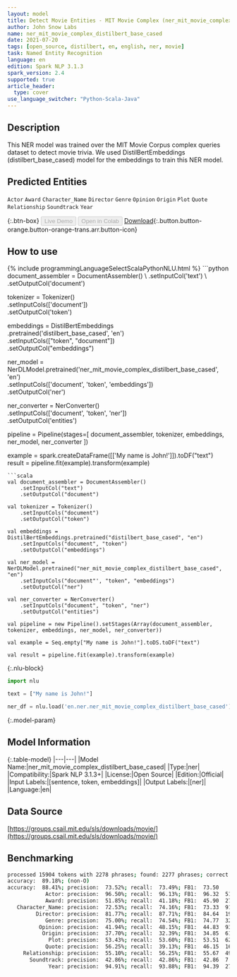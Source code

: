 ```yaml
---
layout: model
title: Detect Movie Entities - MIT Movie Complex (ner_mit_movie_complex_distilbert_base_cased)
author: John Snow Labs
name: ner_mit_movie_complex_distilbert_base_cased
date: 2021-07-20
tags: [open_source, distilbert, en, english, ner, movie]
task: Named Entity Recognition
language: en
edition: Spark NLP 3.1.3
spark_version: 2.4
supported: true
article_header:
  type: cover
use_language_switcher: "Python-Scala-Java"
---
```


## Description

This NER model was trained over the MIT Movie Corpus complex queries dataset to detect movie trivia. We used DistilBertEmbeddings (distilbert_base_cased) model for the embeddings to train this NER model.

## Predicted Entities

`Actor`
`Award`
`Character_Name`
`Director`
`Genre`
`Opinion`
`Origin`
`Plot`
`Quote`
`Relationship`
`Soundtrack`
`Year`

{:.btn-box}
<button class="button button-orange" disabled>Live Demo</button>
<button class="button button-orange" disabled>Open in Colab</button>
[Download](https://s3.amazonaws.com/auxdata.johnsnowlabs.com/public/models/ner_mit_movie_complex_distilbert_base_cased_en_3.1.3_2.4_1626777800973.zip){:.button.button-orange.button-orange-trans.arr.button-icon}

## How to use



<div class="tabs-box" markdown="1">
{% include programmingLanguageSelectScalaPythonNLU.html %}
```python
document_assembler = DocumentAssembler() \
    .setInputCol('text') \
    .setOutputCol('document')

tokenizer = Tokenizer() \
    .setInputCols(['document']) \
    .setOutputCol('token')

embeddings = DistilBertEmbeddings\
      .pretrained('distilbert_base_cased', 'en')\
      .setInputCols(["token", "document"])\
      .setOutputCol("embeddings")

ner_model = NerDLModel.pretrained('ner_mit_movie_complex_distilbert_base_cased', 'en') \
    .setInputCols(['document', 'token', 'embeddings']) \
    .setOutputCol('ner')

ner_converter = NerConverter() \
    .setInputCols(['document', 'token', 'ner']) \
    .setOutputCol('entities')

pipeline = Pipeline(stages=[
    document_assembler, 
    tokenizer,
    embeddings,
    ner_model,
    ner_converter
])

example = spark.createDataFrame([['My name is John!']]).toDF("text")
result = pipeline.fit(example).transform(example)

```
```scala
val document_assembler = DocumentAssembler() 
    .setInputCol("text") 
    .setOutputCol("document")

val tokenizer = Tokenizer() 
    .setInputCols("document") 
    .setOutputCol("token")

val embeddings = DistilBertEmbeddings.pretrained("distilbert_base_cased", "en")
    .setInputCols("document", "token") 
    .setOutputCol("embeddings")

val ner_model = NerDLModel.pretrained("ner_mit_movie_complex_distilbert_base_cased", "en") 
    .setInputCols("document"', "token", "embeddings") 
    .setOutputCol("ner")

val ner_converter = NerConverter() 
    .setInputCols("document", "token", "ner") 
    .setOutputCol("entities")

val pipeline = new Pipeline().setStages(Array(document_assembler, tokenizer, embeddings, ner_model, ner_converter))

val example = Seq.empty["My name is John!"].toDS.toDF("text")

val result = pipeline.fit(example).transform(example)
```

{:.nlu-block}
```python
import nlu

text = ["My name is John!"]

ner_df = nlu.load('en.ner.ner_mit_movie_complex_distilbert_base_cased').predict(text, output_level='token')
```
</div>

{:.model-param}
## Model Information

{:.table-model}
|---|---|
|Model Name:|ner_mit_movie_complex_distilbert_base_cased|
|Type:|ner|
|Compatibility:|Spark NLP 3.1.3+|
|License:|Open Source|
|Edition:|Official|
|Input Labels:|[sentence, token, embeddings]|
|Output Labels:|[ner]|
|Language:|en|

## Data Source

[https://groups.csail.mit.edu/sls/downloads/movie/](https://groups.csail.mit.edu/sls/downloads/movie/)

## Benchmarking

```bash
processed 15904 tokens with 2278 phrases; found: 2277 phrases; correct: 1674.
accuracy:  89.18%; (non-O)
accuracy:  88.41%; precision:  73.52%; recall:  73.49%; FB1:  73.50
            Actor: precision:  96.50%; recall:  96.13%; FB1:  96.32  515
            Award: precision:  51.85%; recall:  41.18%; FB1:  45.90  27
   Character_Name: precision:  72.53%; recall:  74.16%; FB1:  73.33  91
         Director: precision:  81.77%; recall:  87.71%; FB1:  84.64  192
            Genre: precision:  75.00%; recall:  74.54%; FB1:  74.77  324
          Opinion: precision:  41.94%; recall:  48.15%; FB1:  44.83  93
           Origin: precision:  37.70%; recall:  32.39%; FB1:  34.85  61
             Plot: precision:  53.43%; recall:  53.60%; FB1:  53.51  627
            Quote: precision:  56.25%; recall:  39.13%; FB1:  46.15  16
     Relationship: precision:  55.10%; recall:  56.25%; FB1:  55.67  49
       Soundtrack: precision:  42.86%; recall:  42.86%; FB1:  42.86  7
             Year: precision:  94.91%; recall:  93.88%; FB1:  94.39  275
```